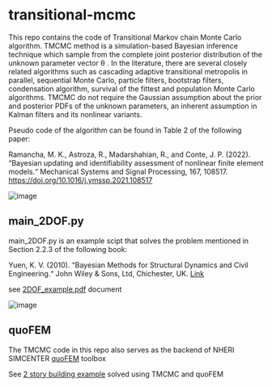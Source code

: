 # transitional-mcmc

This repo contains the code of Transitional Markov chain Monte Carlo algorithm. TMCMC method is a simulation-based Bayesian inference technique which sample from the
complete joint posterior distribution of the unknown parameter vector θ . In the literature, there are several closely related algorithms such as cascading adaptive transitional metropolis in parallel, sequential Monte Carlo, particle filters, bootstrap filters, condensation algorithm,
survival of the fittest and population Monte Carlo algorithms. TMCMC do not require the Gaussian assumption about the prior and posterior PDFs of the unknown parameters, an inherent assumption in Kalman filters and its nonlinear variants.

Pseudo code of the algorithm can be found in Table 2 of the following paper:

Ramancha, M. K., Astroza, R., Madarshahian, R., and Conte, J. P. (2022). “Bayesian updating and identifiability assessment of nonlinear finite element models.“ Mechanical Systems and Signal Processing, 167, 108517. https://doi.org/10.1016/j.ymssp.2021.108517

![image](https://user-images.githubusercontent.com/41924394/170327389-0c2906bb-0761-497f-b256-eb1588b704e4.png)

## main_2DOF.py

main_2DOF.py is an example scipt that solves the problem mentioned in Section 2.2.3 of the following book:

Yuen, K. V. (2010). “Bayesian Methods for Structural Dynamics and Civil Engineering.“ John Wiley & Sons, Ltd, Chichester, UK. [Link](https://civiltechnocrats.files.wordpress.com/2013/11/bayesian-methods-for-structural-dynamics-and-civil-engineering.pdf)

see [2DOF_example.pdf](2DOF_example.pdf) document

![image](https://user-images.githubusercontent.com/41924394/170321794-bf395669-8623-454c-9b67-4bf66feefa7b.png)

## quoFEM

The TMCMC code in this repo also serves as the backend of NHERI SIMCENTER [quoFEM](https://simcenter.designsafe-ci.org/research-tools/quofem-application/) toolbox

See [2 story building example](https://nheri-simcenter.github.io/quoFEM-Documentation/common/user_manual/examples/desktop/qfem-0014/README.html) solved using TMCMC and quoFEM
